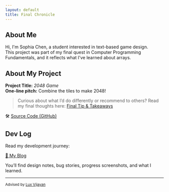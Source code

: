 ```yaml
---
layout: default
title: Final Chronicle
---
```


## About Me

Hi, I'm Sophia Chen, a student interested in text-based game design.  
This project was part of my final quest in Computer Programming Fundamentals, and it reflects what I’ve learned about arrays.

## About My Project

**Project Title:** *2048 Game*   
**One-line pitch:** Combine the tiles to make 2048!

> Curious about what I’d do differently or recommend to others? Read my final thoughts here: [Final Tip & Takeaways](_posts/2025-05-23-tip.md)

🛠️ [Source Code (GitHub)](https://github.com/YOURUSERNAME/YOURPROJECT)  

## Dev Log

Read my development journey:  

[📝 My Blog](blog.html)

You’ll find design notes, bug stories, progress screenshots, and what I learned.

---

<small>Advised by [Lux Vijayan](mailto:laxmiv2@illinois.edu)</small>
